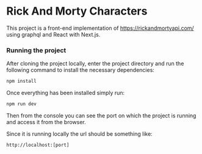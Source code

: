 
# Rick And Morty Characters

This project is a front-end implementation of https://rickandmortyapi.com/ using graphql and React with Next.js.

### Running the project

After cloning the project locally, enter the project directory and run the following command to install the necessary dependencies:

```bash
npm install
```

Once everything has been installed simply run:

```bash
npm run dev
```

Then from the console you can see the port on which the project is running and access it from the browser.

Since it is running locally the url should be something like:
```url
http://localhost:[port]
```
